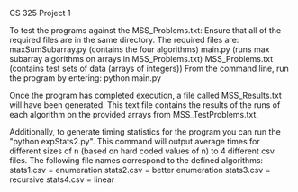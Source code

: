 CS 325 Project 1

To test the programs against the MSS_Problems.txt:
  Ensure that all of the required files are in the same directory. 
  The required files are:
    maxSumSubarray.py		    (contains the four algorithms)
    main.py				        (runs max subarray algorithms on arrays in MSS_Problems.txt) 
    MSS_Problems.txt		    (contains test sets of data (arrays of integers))
  From the command line, run the program by entering:   python main.py

Once the program has completed execution, a file called MSS_Results.txt will 
have been generated. This text file contains the results of the runs of each 
algorithm on the provided arrays from MSS_TestProblems.txt.

Additionally, to generate timing statistics for the program you can 
run the "python expStats2.py". This command will output average times 
for different sizes of n (based on hard coded values of n) to 4 
different csv files. The following file names correspond to the defined algorithms:
  stats1.csv = enumeration
  stats2.csv = better enumeration
  stats3.csv = recursive
  stats4.csv = linear
  
